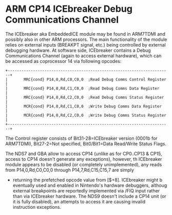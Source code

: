 # ARM CP14 ICEbreaker Debug Communications Channel


The ICEbreaker aka EmbeddedICE module may be found in ARM7TDMI and
possibly also in other ARM processors. The main functionality of the
module relies on external inputs (BREAKPT signal, etc.) being controlled
by external debugging hardware. At software side, ICEbreaker contains a
Debug Communications Channel (again to access external hardware), which
can be accessed as coprocessor 14 via following opcodes:

```
+-----------------------------------------------------------------------+
|       MRC{cond} P14,0,Rd,C0,C0,0  ;Read Debug Comms Control Register  |
|       MRC{cond} P14,0,Rd,C1,C0,0  ;Read Debug Comms Data Register     |
|       MRC{cond} P14,0,Rd,C2,C0,0  ;Read Debug Comms Status Register   |
|       MCR{cond} P14,0,Rd,C1,C0,0  ;Write Debug Comms Data Register    |
|       MCR{cond} P14,0,Rd,C2,C0,0  ;Write Debug Comms Status Register  |
+-----------------------------------------------------------------------+
```

The Control register consists of Bit31-28=ICEbreaker version (0001b for
ARM7TDMI), Bit27-2=Not specified, Bit0/Bit1=Data Read/Write Status
Flags.

The NDS7 and GBA allow to access CP14 (unlike as for CP0..CP13 & CP15,
access to CP14 doesn\'t generate any exceptions), however, th
ICEbreaker module appears to be disabled (or completely unimplemented),
any reads from P14,0,Rd,C0,C0,0 through P14,7,Rd,C15,C15,7 are simply
- returning the prefetched opcode value from \[\$+8\]. ICEbreaker might b
eventually used and enabled in Nintendo\'s hardware debuggers, althoug
external breakpoints are reportedly implemented via /FIQ input rather
than via ICEbreaker hardware.
The NDS9 doesn\'t include a CP14 unit (or it is fully disabled), an
attempts to access it are causing invalid instruction exceptions.



